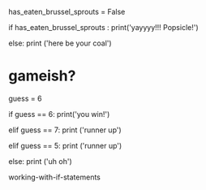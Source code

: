 has_eaten_brussel_sprouts = False
 
if has_eaten_brussel_sprouts :
    print('yayyyy!!! Popsicle!')
    
else:
    print ('here be your coal')
    

# gameish?
guess = 6

if guess == 6:
    print('you win!')
    
elif guess == 7:
    print ('runner up')

elif guess == 5:
    print ('runner up')
    
else:
    print ('uh oh')
    
  working-with-if-statements
